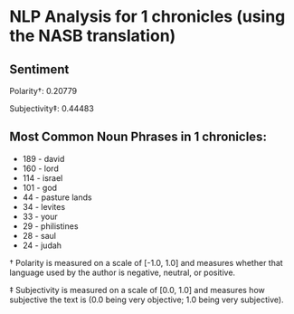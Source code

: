 # NLP Analysis for 1 chronicles (using the NASB translation)

## Sentiment

Polarity†: 0.20779

Subjectivity‡: 0.44483

## Most Common Noun Phrases in 1 chronicles:

 * 189	-  david
 * 160	-  lord
 * 114	-  israel
 * 101	-  god
 * 44	-  pasture lands
 * 34	-  levites
 * 33	-  your
 * 29	-  philistines
 * 28	-  saul
 * 24	-  judah


† Polarity is measured on a scale of [-1.0, 1.0] and measures whether that language used by the author is negative, neutral, or positive.

‡ Subjectivity is measured on a scale of [0.0, 1.0] and measures how subjective the text is (0.0 being very objective; 1.0 being very subjective).